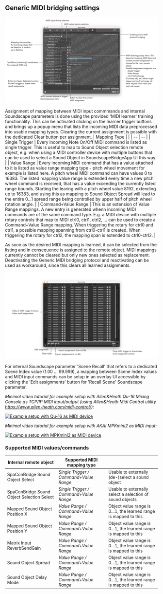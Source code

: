 ## Generic MIDI bridging settings

![Showreel.027.png](../Showreel/Showreel.027.png "Generic MIDI bridging settings")

Assignment of mapping between MIDI input commmands and internal Soundscape parameters is done using the provided 'MIDI learner' training functionality.
This can be activated clicking on the learner trigger buttons and brings up a popup menu that lists the incoming MIDI data preprocessed into usable mapping types. Clearing the current assignment is possible with the dedicated Clear button per assignment.
| Mapping Type | |
| -- | -- |
| Single Trigger | Every incoming Note On/Off MIDI command is listed as single trigger. This is useful to map to Sound Object selection remote object, e.g. when using a MIDI controller device with multiple buttons that can be used to select a Sound Object in SoundscapeBridgeApp UI this way. |
| Value Range | Every incoming MIDI command that has a value attached to it is listed as value range mapping type - pitch wheel movement for example is listed here. A pitch wheel MIDI command can have values 0 to 16383. The listed mapping value range is extended every time a new pitch wheel command is received, that has a value exceeding the currently listed range bounds. Starting the learing with a pitch wheel value 8192, extending up to 16383, and using this as mapping to Sound Object Spread will lead to the entire 0...1 spread range being controlled by upper half of pitch wheel rotation angle. |
| Command+Value Range | This is an extension of Value Range mappings. A new entry is generated whenn incoming MIDI commands are of the same command type. E.g. a MIDI device with multiple rotary controls that map to MIDI ctrl0, ctrl1, ctrl2, ... can be used to create a Command+Value Range mapping. When triggering the rotary for ctrl0 and ctrl1, a possible mapping spanning from ctrl0-ctrl1 is created. When triggering the rotary for ctrl2, the mapping span is extended to ctrl0-ctrl2. |

As soon as the desired MIDI mapping is learned, it can be selected from the listing and in consequence is assigned to the remote object. MIDI mappings currently cannot be cleared but only new ones selected as replacement. Deactivating the Generic MIDI bridging protocol and reactivating can be used as workaround, since this clears all learned assignments.

![Showreel.028.png](../Showreel/Showreel.028.png "Generic MIDI overlay for Scene Index to MIDI assignment mapping")

For internal Soundscape parameter 'Scene Recall' that refers to a dedicated Scene Index value (1.00 ... 99.999), a mapping between Scene Index values and MIDI input commands can be setup in an overlay UI accessible by clicking the 'Edit assignments' button for 'Recall Scene' Soundscape parameter.

_Minimal video tutorial for example setup with Allen&Heath Qu-16 Mixing Console as TCP/IP MIDI input/output (using Allen&Heath Midi Control utility https://www.allen-heath.com/midi-control/):_

[![Example setup with Qu-16 as MIDI device](https://img.youtube.com/vi/rPLoEjHT6SU/0.jpg)](https://www.youtube.com/watch?v=rPLoEjHT6SU)


_Minimal video tutorial for example setup with AKAI MPKmini2 as MIDI input:_

[![Example setup with MPKmini2 as MIDI device](https://img.youtube.com/vi/pixnpqa3V3M/0.jpg)](https://www.youtube.com/watch?v=pixnpqa3V3M)


### Supported MIDI values/commands

| Internal remote object | Supported MIDI mapping type | |
| -- | -- | -- |
| SpaConBridge Sound Object Select | _Single Trigger / Command+Value Range_ | Usable to externally (de-)select a sound object |
| SpaConBridge Sound Object Selection Select | _Single Trigger / Command+Value Range_ | Usable to externally select a selection of sound objects |
| Mapped Sound Object Position X | _Value Range / Command+Value Range_ | Object value range is 0...1, the learned range is mapped to this |
| Mapped Sound Object Position Y | _Value Range / Command+Value Range_ | Object value range is 0...1, the learned range is mapped to this |
| Matrix Input ReverbSendGain | _Value Range / Command+Value Range_ | Object value range is 0...1, the learned range is mapped to this |
| Sound Object Spread | _Value Range / Command+Value Range_ | Object value range is 0...1, the learned range is mapped to this |
| Sound Object Delay Mode | _Value Range / Command+Value Range_ | Object value range is 0...1, the learned range is mapped to this |